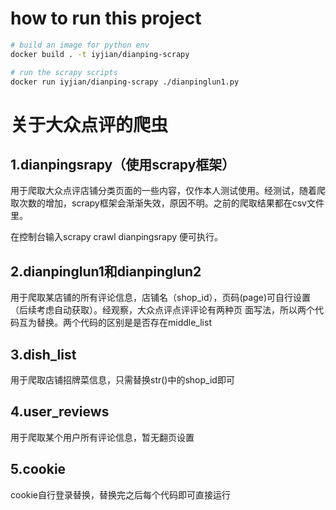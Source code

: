 # how to run this project

```bash
# build an image for python env
docker build . -t iyjian/dianping-scrapy

# run the scrapy scripts
docker run iyjian/dianping-scrapy ./dianpinglun1.py

```


# 关于大众点评的爬虫

## 1.dianpingsrapy（使用scrapy框架）

用于爬取大众点评店铺分类页面的一些内容，仅作本人测试使用。经测试，随着爬取次数的增加，scrapy框架会渐渐失效，原因不明。之前的爬取结果都在csv文件里。

在控制台输入scrapy crawl dianpingsrapy  便可执行。

## 2.dianpinglun1和dianpinglun2

用于爬取某店铺的所有评论信息，店铺名（shop_id），页码(page)可自行设置（后续考虑自动获取）。经观察，大众点评点评评论有两种页
面写法，所以两个代码互为替换。两个代码的区别是是否存在middle_list

## 3.dish_list
    
用于爬取店铺招牌菜信息，只需替换str()中的shop_id即可

## 4.user_reviews

用于爬取某个用户所有评论信息，暂无翻页设置

## 5.cookie

cookie自行登录替换，替换完之后每个代码即可直接运行
   
  



